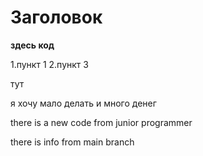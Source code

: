 # Заголовок

**здесь код**

1.пункт 1
2.пункт 3

тут

я хочу мало делать и много денег

there is a new code from junior programmer

there is info from main branch


